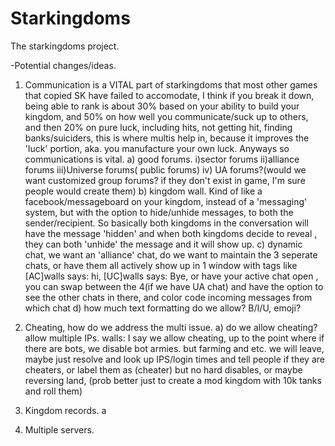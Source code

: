 Starkingdoms
============

The starkingdoms project.

-Potential changes/ideas.

1. Communication is a VITAL part of starkingdoms that most other games that copied SK have failed to accomodate, I think if you break it down, being able to rank is about 30% based on your ability to build your kingdom, and 50% on how well you communicate/suck up to others, and then 20% on pure luck, including hits, not getting hit, finding banks/suiciders, this is where multis help in, because it improves the 'luck' portion, aka. you manufacture your own luck. Anyways so communications is vital.
a) good forums. 
    i)sector forums
    ii)alliance forums
    iii)Universe forums( public forums)
    iv) UA forums?(would we want customized group forums? if they don't exist in game, I'm sure people would create them)
b) kingdom wall. Kind of like a facebook/messageboard on your kingdom, instead of a 'messaging' system, but with the option to hide/unhide messages, to both the sender/recipient. So basically both kingdoms in the conversation will have the message 'hidden' and when both kingdoms decide to reveal , they can both 'unhide' the message and it will show up.
c) dynamic chat, we want an 'alliance' chat, do we want to maintain the 3 seperate chats, or have them all actively show up in 1 window with tags like [AC]walls says: hi, [UC]walls says: Bye, or have your active chat open , you can swap between the 4(if we have UA chat) and have the option to see the other chats in there, and color code incoming messages from which chat
d) how much text formatting do we allow? B/I/U, emoji?

2. Cheating, how do we address the multi issue.
a) do we allow cheating? allow multiple IPs. 
  walls: I say we allow cheating, up to the point where if there are bots, we disable bot armies. but farming and etc. we will leave, maybe just resolve and look up IPS/login times and tell people if they are cheaters, or label them as (cheater) but no hard disables, or maybe reversing land, (prob better just to create a mod kingdom with 10k tanks and roll them)

3. Kingdom records.
  a

4. Multiple servers.
  
    
